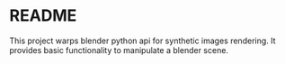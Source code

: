 # README
This project warps blender python api for synthetic images rendering. It provides basic functionality to manipulate a blender scene.

